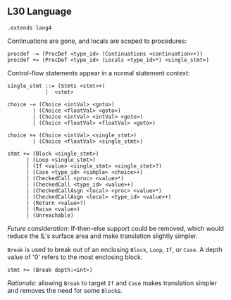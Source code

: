## L30 Language

```grammar
.extends lang4
```

Continuations are gone, and locals are scoped to procedures:

```grammar
procdef -= (ProcDef <type_id> (Continuations <continuation>+))
procdef += (ProcDef <type_id> (Locals <type_id>*) <single_stmt>)
```

Control-flow statements appear in a normal statement context:

```grammar
single_stmt ::= (Stmts <stmt>+)
            |  <stmt>

choice -= (Choice <intVal> <goto>)
        | (Choice <floatVal> <goto>)
        | (Choice <intVal> <intVal> <goto>)
        | (Choice <floatVal> <floatVal> <goto>)

choice += (Choice <intVal> <single_stmt>)
        | (Choice <floatVal> <single_stmt>)

stmt += (Block <single_stmt>)
      | (Loop <single_stmt>)
      | (If <value> <single_stmt> <single_stmt>?)
      | (Case <type_id> <simple> <choice>+)
      | (CheckedCall <proc> <value>*)
      | (CheckedCall <type_id> <value>+)
      | (CheckedCallAsgn <local> <proc> <value>*)
      | (CheckedCallAsgn <local> <type_id> <value>+)
      | (Return <value>?)
      | (Raise <value>)
      | (Unreachable)
```

*Future consideration:* If-then-else support could be removed, which would
reduce the IL's surface area and make translation slightly simpler.

`Break` is used to break out of an enclosing `Block`, `Loop`, `If`, or `Case`.
A depth value of '0' refers to the most enclosing block.

```grammar
stmt += (Break depth:<int>)
```

*Rationale:* allowing `Break` to target `If` and `Case` makes translation
simpler and removes the need for some `Block`s.
